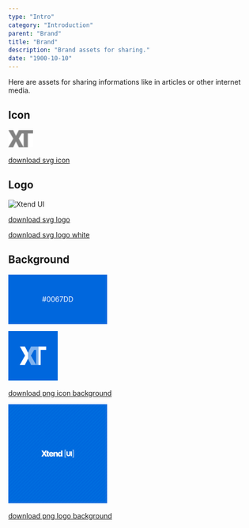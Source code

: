 ```yaml
---
type: "Intro"
category: "Introduction"
parent: "Brand"
title: "Brand"
description: "Brand assets for sharing."
date: "1900-10-10"
---
```


Here are assets for sharing informations like in articles or other internet media.

## Icon

<p></p>

<p>
  <img src="https://raw.githubusercontent.com/xtendui/xtendui/master/static/favicon.svg" loading="eager" alt="Xtend UI" width="50">
</p>

[download svg icon](https://raw.githubusercontent.com/xtendui/xtendui/master/static/favicon.svg)

## Logo

<p></p>

<p>
  <img src="https://raw.githubusercontent.com/xtendui/xtendui/master/static/logo.svg" loading="eager" alt="Xtend UI" width="100">
</p>

[download svg logo](https://raw.githubusercontent.com/xtendui/xtendui/master/static/logo.svg)

[download svg logo white](https://raw.githubusercontent.com/xtendui/xtendui/master/static/logo-white.svg)

## Background

<div style="width: 200px; height: 100px; display: flex; align-items: center; justify-content: center; background: #0067DD; color: white;">
  #0067DD
</div>

<p></p>

<p>
  <img src="https://raw.githubusercontent.com/xtendui/xtendui/master/static/apple-touch-icon.png" loading="eager" alt="Xtend UI" width="100">
</p>

[download png icon background](https://raw.githubusercontent.com/xtendui/xtendui/master/static/apple-touch-icon.png)

<p></p>

<p>
  <img src="https://raw.githubusercontent.com/xtendui/xtendui/master/static/social.png" loading="eager" alt="Xtend UI" width="200">
</p>

[download png logo background](https://raw.githubusercontent.com/xtendui/xtendui/master/static/social.png)
